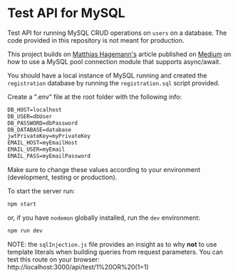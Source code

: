 # Test API for MySQL

Test API for running MySQL CRUD operations on `users` on a database. The code provided in this repository is not meant for production.

This project builds on [Matthias Hagemann's](https://medium.com/@mhagemann?source=post_page-----6984a09d49f4----------------------) article published on [Medium](https://medium.com/@mhagemann/create-a-mysql-database-middleware-with-node-js-8-and-async-await-6984a09d49f4) on how to use a MySQL pool connection module that supports async/await.

You should have a local instance of MySQL running and created the `registration` database by running the `registration.sql` script provided.

Create a ".env" file at the root folder with the following info:

```reStructuredText
DB_HOST=localhost
DB_USER=dbUser
DB_PASSWORD=dbPassword
DB_DATABASE=database
jwtPrivateKey=myPrivateKey
EMAIL_HOST=myEmailHost
EMAIL_USER=myEmail
EMAIL_PASS=myEmailPassword
```

Make sure to change these values according to your environment (development, testing or production).

To start the server run:

```bash
npm start
```

or, if you have `nodemon` globally installed, run the `dev` environment:

```bash
npm run dev
```

NOTE: the `sqlInjection.js` file provides an insight as to why **not** to use template literals when building queries from request parameters. You can test this route on your browser: http://localhost:3000/api/test/1%20OR%20(1=1)
